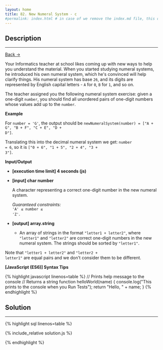 ```yaml
---
layout: home
title: 82. New Numeral System - c
#permalink: index.html # in case of we remove the index.md file, this doc will be the index page
---
```


<div class="row">
<div class="columnStmt" markdown="1">

## Description

---

[Back -> ](../README.md)

Your Informatics teacher at school likes coming up with new ways to help you understand the material. When you started studying numeral systems, he introduced his own numeral system, which he's convinced will help clarify things. His numeral system has base <code>26</code>, and its digits are represented by English capital letters - <code>A</code> for <code>0</code>, <code>B</code> for <code>1</code>, and so on.

The teacher assigned you the following numeral system exercise: given a one-digit <code>number</code>, you should find all unordered pairs of one-digit numbers whose values add up to the <code>number</code>.

**Example**

For <code>number = 'G'</code>, the output should be
<code>newNumeralSystem(number) = ["A + G", "B + F", "C + E", "D + D"]</code>.

Translating this into the decimal numeral system we get: <code>number = 6</code>, so it is <code>["0 + 6", "1 + 5", "2 + 4", "3 + 3"]</code>.

**Input/Output**

- **[execution time limit] 4 seconds (js)**

- **[input] char number**

  A character representing a correct one-digit number in the new numeral system.<br>

  _Guaranteed constraints:_<br>
  <code>'A' ≤ number ≤ 'Z'</code>.

- **[output] array.string**
  - An array of strings in the format <code>"letter1 + letter2"</code>, where <code>"letter1"</code> and <code>"letter2"</code> are correct one-digit numbers in the new numeral system. The strings should be sorted by <code>"letter1"</code>.

Note that <code>"letter1 + letter2"</code> and <code>"letter2 + letter1"</code> are equal pairs and we don't consider them to be different.

**[JavaScript (ES6)] Syntax Tips**

{% highlight javascript linenos=table %}
// Prints help message to the console
// Returns a string
function helloWorld(name) {
console.log("This prints to the console when you Run Tests");
return "Hello, " + name;
}
{% endhighlight %}

</div>
<div class="columnSol" markdown="1">

## Solution

---

{% highlight sql linenos=table %}

{% include_relative solution.js %}

{% endhighlight %}

</div>
</div>
